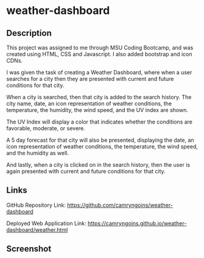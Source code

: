 # weather-dashboard

## Description
This project was assigned to me through MSU Coding Bootcamp, and was created using HTML, CSS and Javascript. I also added bootstrap and icon CDNs.

 I was given the task of creating a Weather Dashboard, where when a user searches for a city then they are presented with current and future conditions for that city. 


When a city is searched, then that city is added to the search history. The city name, date, an icon representation of weather conditions, the temperature, the humidity, the wind speed, and the UV index are shown. 

The UV Index will display a color that indicates whether the conditions are favorable, moderate, or severe. 

A 5 day forecast for that city will also be presented, displaying the date, an icon representation of weather conditions, the temperature, the wind speed, and the humidity as well. 

And lastly, when a city is clicked on in the search history, then the user is again presented with current and future conditions for that city. 

## Links 
GitHub Repository Link: https://github.com/camryngoins/weather-dashboard

Deployed Web Application Link: https://camryngoins.github.io/weather-dashboard/weather.html

## Screenshot 
